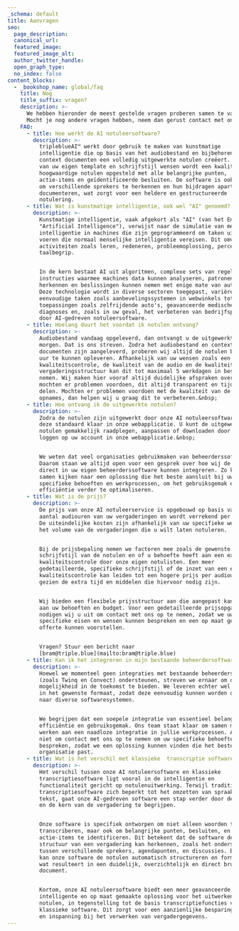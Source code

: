 ```yaml
---
_schema: default
title: Aanvragen
seo:
  page_description:
  canonical_url:
  featured_image:
  featured_image_alt:
  author_twitter_handle:
  open_graph_type:
  no_index: false
content_blocks:
  - _bookshop_name: global/faq
    title: Nog
    title_suffix: vragen?
    description: >-
      We hebben hieronder de meest gestelde vragen proberen samen te vatten.
      Mocht je nog andere vragen hebben, neem dan gerust contact met ons op.
    FAQ:
      - title: Hoe werkt de AI notuleersoftware?
        description: >-
          tripleblueAI™ werkt door gebruik te maken van kunstmatige
          intelligentie die op basis van het audiobestand en bijbehorende
          context documenten een volledig uitgewerkte notulen creëert. Op basis
          van uw eigen template en schrijfstijl wensen wordt een kwalitatief
          hoogwaardige notulen opgesteld met alle belangrijke punten,
          actie-items en geïdentificeerde besluiten. De software is ook in staat
          om verschillende sprekers te herkennen en hun bijdragen apart te
          documenteren, wat zorgt voor een heldere en gestructureerde
          notulering.
      - title: Wat is kunstmatige intelligentie, ook wel "AI" genoemd?
        description: >-
          Kunstmatige intelligentie, vaak afgekort als "AI" (van het Engelse
          "Artificial Intelligence"), verwijst naar de simulatie van menselijke
          intelligentie in machines die zijn geprogrammeerd om taken uit te
          voeren die normaal menselijke intelligentie vereisen. Dit omvat
          activiteiten zoals leren, redeneren, probleemoplossing, perceptie en
          taalbegrip.


          In de kern bestaat AI uit algoritmen, complexe sets van regels en
          instructies waarmee machines data kunnen analyseren, patronen kunnen
          herkennen en beslissingen kunnen nemen met enige mate van autonomie.
          Deze technologie wordt in diverse sectoren toegepast, variërend van
          eenvoudige taken zoals aanbevelingssystemen in webwinkels tot complexe
          toepassingen zoals zelfrijdende auto's, geavanceerde medische
          diagnoses en, zoals in uw geval, het verbeteren van bedrijfsprocessen
          door AI-gedreven notuleersoftware.
      - title: Hoelang duurt het voordat ik notulen ontvang?
        description: >-
          Audiobestand vandaag opgeleverd, dan ontvangt u de uitgewerkte notulen
          morgen. Dat is ons streven. Zodra het audiobestand en context
          documenten zijn aangeleverd, proberen wij altijd de notulen binnen 24
          uur te kunnen opleveren. Afhankelijk van uw wensen zoals een extra
          kwaliteitscontrole, de kwaliteit van de audio en de kwaliteit van de
          vergaderingsstructuur kan dit tot maximaal 5 werkdagen in beslag
          nemen. Wij maken hier vooraf altijd duidelijke afspraken over maken en
          mochten er problemen voordoen, dit altijd transparent en tijdig met u
          delen. Mochten er problemen voordoen met de kwaliteit van de audio
          opnames, dan helpen wij u graag dit te verbeteren.&nbsp;
      - title: Hoe ontvang ik de uitgewerkte notulen?
        description: >-
          Zodra de notulen zijn uitgewerkt door onze AI notuleersoftware, staan
          deze standaard klaar in onze webapplicatie. U kunt de uitgewerkte
          notulen gemakkelijk raadplegen, aanpassen of downloaden door in te
          loggen op uw account in onze webapplicatie.&nbsp;


          We weten dat veel organisaties gebruikmaken van beheerderssofware.
          Daarom staan we altijd open voor een gesprek over hoe wij de notulen
          direct in uw eigen beheerderssoftware kunnen integreren. Zo kunnen we
          samen kijken naar een oplossing die het beste aansluit bij uw
          specifieke behoeften en werkprocessen, om het gebruiksgemak en de
          efficiëntie verder te optimaliseren.
      - title: Wat is de prijs?
        description: >-
          De prijs van onze AI notuleerservice is opgebouwd op basis van het
          aantal audiouren van uw vergaderingen en wordt verrekend per audiouur.
          De uiteindelijke kosten zijn afhankelijk van uw specifieke wensen en
          het volume van de vergaderingen die u wilt laten notuleren.


          Bij de prijsbepaling nemen we factoren mee zoals de gewenste
          schrijfstijl van de notulen en of u behoefte heeft aan een extra
          kwaliteitscontrole door onze eigen notulisten. Een meer
          gedetailleerde, specifieke schrijfstijl of de inzet van een extra
          kwaliteitscontrole kan leiden tot een hogere prijs per audiouur,
          gezien de extra tijd en middelen die hiervoor nodig zijn.


          Wij bieden een flexibele prijsstructuur aan die aangepast kan worden
          aan uw behoeften en budget. Voor een gedetailleerde prijsopgave,
          nodigen wij u uit om contact met ons op te nemen, zodat we uw
          specifieke eisen en wensen kunnen bespreken en een op maat gemaakte
          offerte kunnen voorstellen.


          Vragen? Stuur een bericht naar
          [bram@triple.blue](mailto:bram@triple.blue)
      - title: Kan ik het integreren in mijn bestaande beheerdersoftware?
        description: >-
          Hoewel we momenteel geen integraties met bestaande beheerderssoftware
          (zoals Twinq en Convect) ondersteunen, streven we ernaar om deze
          mogelijkheid in de toekomst te bieden. We leveren echter wel notulen
          in het gewenste formaat, zodat deze eenvoudig kunnen worden overgezet
          naar diverse softwaresystemen.


          We begrijpen dat een soepele integratie van essentieel belang is voor
          efficiëntie en gebruiksgemak. Ons team staat klaar om samen met u te
          werken aan een naadloze integratie in jullie werkprocessen. Aarzel
          niet om contact met ons op te nemen om uw specifieke behoeften te
          bespreken, zodat we een oplossing kunnen vinden die het beste bij uw
          organisatie past.
      - title: Wat is het verschil met klassieke  transcriptie software?
        description: >-
          Het verschil tussen onze AI notuleersoftware en klassieke
          transcriptiesoftware ligt vooral in de intelligentie en
          functionaliteit gericht op notulenuitwerking. Terwijl traditionele
          transcriptiesoftware zich beperkt tot het omzetten van spraak naar
          tekst, gaat onze AI-gedreven software een stap verder door de context
          en de kern van de vergadering te begrijpen.


          Onze software is specifiek ontworpen om niet alleen woorden te
          transcriberen, maar ook om belangrijke punten, besluiten, en
          actie-items te identificeren. Dit betekent dat de software de
          structuur van een vergadering kan herkennen, zoals het onderscheid
          tussen verschillende sprekers, agendapunten, en discussies. Bovendien
          kan onze software de notulen automatisch structureren en formatteren,
          wat resulteert in een duidelijk, overzichtelijk en direct bruikbaar
          document.


          Kortom, onze AI notuleersoftware biedt een meer geavanceerde,
          intelligente en op maat gemaakte oplossing voor het uitwerken van
          notulen, in tegenstelling tot de basis transcriptiefuncties van
          klassieke software. Dit zorgt voor een aanzienlijke besparing in tijd
          en inspanning bij het verwerken van vergadergegevens.
---
```

